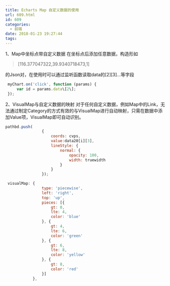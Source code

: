 ```yaml
---
title: Echarts Map 自定义数据的使用
url: 609.html
id: 609
categories:
  - 前端
date: 2018-01-23 19:27:44
tags:
---
```


1、Map中坐标点带自定义数据 在坐标点后添加任意数据，构造形如

>[116.377047322,39.9340718473,1]

的Json对，在使用时可以通过监听函数读取data的[2][3]...等字段
```javascript
 myChart.on('click', function (params) {
     var id = params.data\[2\];
 });
```
2、VisualMap与自定义数据的映射 对于任何自定义数据，例如Map中的Link，无法通过制定Category的方式有效的与VisualMap进行自动映射，只需在数据中添加Value项，VisualMap即可自动识别。
```javascript
pathbd.push(
                {
                    coords: cvps,
                    value:data20[i][3],
                    lineStyle: {
                        normal: {
                            opacity: 100,
                            width: truewidth
                        }
                    }
                });

 visualMap: {
                type: 'piecewise',
                left: 'right',
                top: 'up',
                pieces: [{
                    gt: 0,
                    lte: 4,
                    color: 'blue'
                }, {
                    gt: 4,
                    lte: 6,
                    color: 'green'
                }, {
                    gt: 6,
                    lte: 8,
                    color: 'yellow'
                }, {
                    gt: 8,
                    color: 'red'
                }]
            },
```
